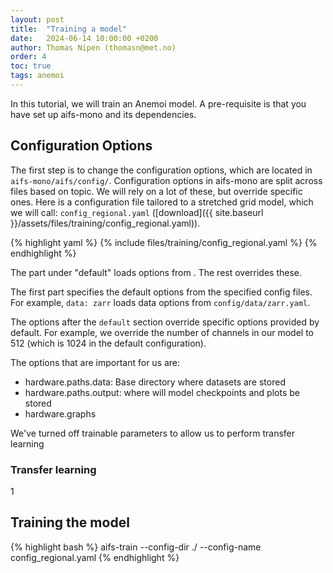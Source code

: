 ```yaml
---
layout: post
title:  "Training a model"
date:   2024-06-14 10:00:00 +0200
author: Thomas Nipen (thomasn@met.no)
order: 4
toc: true
tags: anemoi
---
```


In this tutorial, we will train an Anemoi model. A pre-requisite is that you have set up aifs-mono and its
dependencies.

## Configuration Options
The first step is to change the configuration options, which are located in
`aifs-mono/aifs/config/`. Configuration options in aifs-mono are split across files based on topic. We will
rely on a lot of these, but override specific ones. Here is a configuration file tailored to a stretched grid
model, which we will call: `config_regional.yaml`
([download]({{ site.baseurl }}/assets/files/training/config_regional.yaml)).

{% highlight yaml %}
{% include files/training/config_regional.yaml %}
{% endhighlight %}

The part under "default" loads options from . The rest overrides these.

The first part specifies the default options from the specified config files. For example, `data: zarr` loads
data options from `config/data/zarr.yaml`.

The options after the `default` section override specific options provided by default. For example, we
override the number of channels in our model to 512 (which is 1024 in the default configuration).

The options that are important for us are:
- hardware.paths.data: Base directory where datasets are stored
- hardware.paths.output: where will model checkpoints and plots be stored
- hardware.graphs

We've turned off trainable parameters to allow us to perform transfer learning

### Transfer learning

1

## Training the model

{% highlight bash %}
aifs-train  --config-dir ./ --config-name config_regional.yaml
{% endhighlight %}
